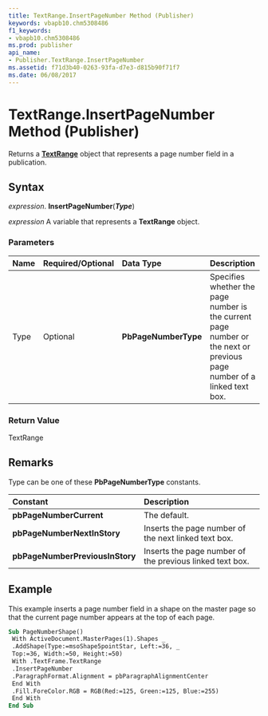 ```yaml
---
title: TextRange.InsertPageNumber Method (Publisher)
keywords: vbapb10.chm5308486
f1_keywords:
- vbapb10.chm5308486
ms.prod: publisher
api_name:
- Publisher.TextRange.InsertPageNumber
ms.assetid: f71d3b40-0263-93fa-d7e3-d815b90f71f7
ms.date: 06/08/2017
---
```



# TextRange.InsertPageNumber Method (Publisher)

Returns a  **[TextRange](Publisher.TextRange.md)** object that represents a page number field in a publication.


## Syntax

 _expression_. **InsertPageNumber**(**_Type_**)

 _expression_ A variable that represents a  **TextRange** object.


### Parameters



|**Name**|**Required/Optional**|**Data Type**|**Description**|
|:-----|:-----|:-----|:-----|
|Type|Optional| **PbPageNumberType**|Specifies whether the page number is the current page number or the next or previous page number of a linked text box.|

### Return Value

TextRange


## Remarks

Type can be one of these  **PbPageNumberType** constants.



|**Constant**|**Description**|
|:-----|:-----|
| **pbPageNumberCurrent**|The default.|
| **pbPageNumberNextInStory**|Inserts the page number of the next linked text box.|
| **pbPageNumberPreviousInStory**|Inserts the page number of the previous linked text box.|

## Example

This example inserts a page number field in a shape on the master page so that the current page number appears at the top of each page.


```vb
Sub PageNumberShape() 
 With ActiveDocument.MasterPages(1).Shapes _ 
 .AddShape(Type:=msoShape5pointStar, Left:=36, _ 
 Top:=36, Width:=50, Height:=50) 
 With .TextFrame.TextRange 
 .InsertPageNumber 
 .ParagraphFormat.Alignment = pbParagraphAlignmentCenter 
 End With 
 .Fill.ForeColor.RGB = RGB(Red:=125, Green:=125, Blue:=255) 
 End With 
End Sub
```


